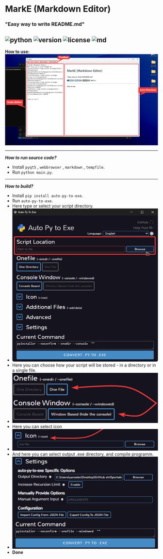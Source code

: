 # MarkE (Markdown Editor)
### "Easy way to write README.md"
![python](https://img.shields.io/badge/Python--informational?logo=python&style=flat&logoColor=212121&color=c2c2c2&labelColor=8fb2c1)
![version](https://img.shields.io/badge/Version-1.0-informational?logo=&style=flat&logoColor=212121&color=c2c2c2&labelColor=8fb2c1)
![license](https://img.shields.io/badge/License-MIT-informational?logo=&style=flat&logoColor=212121&color=c2c2c2&labelColor=748890)
![md](https://img.shields.io/badge/Editor--informational?logo=markdown&style=social&logoColor=212121&color=c2c2c2&labelColor=748890)
---

**How to use:**
![preview](https://raw.githubusercontent.com/portalius-dev/MarkE/refs/heads/main/readme-bin/изображение_2025-04-25_222317849.png)

----

***How to run source code?***

- Install ```pyqt5``` , ```webbrowser``` , ```markdown``` , ```tempfile```.
- Run ```python main.py```.

----

***How to build?***

- Install ```pip install auto-py-to-exe```.
- Run ```auto-py-to-exe```.
- Here type or select your script directory.
- ![window](https://github.com/portalius-dev/MarkE/blob/main/readme-bin/%D0%B8%D0%B7%D0%BE%D0%B1%D1%80%D0%B0%D0%B6%D0%B5%D0%BD%D0%B8%D0%B5_2025-04-25_223622935.png?raw=true)
- Here you can choose how your script will be stored - in a directory or in a single file.
- ![a](https://github.com/portalius-dev/MarkE/blob/main/readme-bin/image.png?raw=true)
- Here you can select icon
- ![a2](https://github.com/portalius-dev/MarkE/blob/main/readme-bin/%D0%B8%D0%B7%D0%BE%D0%B1%D1%80%D0%B0%D0%B6%D0%B5%D0%BD%D0%B8%D0%B5_2025-04-25_224434848.png?raw=true)
- And here you can select output .exe directory, and compile programm.
- ![a3](https://github.com/portalius-dev/MarkE/blob/main/readme-bin/%D0%B8%D0%B7%D0%BE%D0%B1%D1%80%D0%B0%D0%B6%D0%B5%D0%BD%D0%B8%D0%B5_2025-04-25_224532602.png?raw=true)
- **Done**
